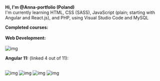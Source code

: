 
<!---
Anna-portfolio/Anna-portfolio is a ✨ special ✨ repository because its `README.md` (this file) appears on your GitHub profile.
You can click the Preview link to take a look at your changes.
--->
<link href="https://cdn.jsdelivr.net/npm/bootstrap@5.0.1/dist/css/bootstrap.min.css" rel="stylesheet" integrity="sha384-+0n0xVW2eSR5OomGNYDnhzAbDsOXxcvSN1TPprVMTNDbiYZCxYbOOl7+AMvyTG2x" crossorigin="anonymous">


<b>Hi, I'm @Anna-portfolio (Poland)</b> </br>I'm currently learning HTML, CSS (SASS), JavaScript (plain; starting with Angular and React.js), and PHP, using Visual Studio Code and MySQL</br>
 
<b>Completed courses:</b></br></br>
<b> Web Development: </b></br></br>
![img](https://api.accredible.com/v1/frontend/credential_website_embed_image/badge/33425836)


<b>Angular 11:</b> (linked 4 out of 11):</br></br>

![img](https://api.accredible.com/v1/frontend/credential_website_embed_image/badge/33508637)
![img](https://api.accredible.com/v1/frontend/credential_website_embed_image/badge/33638780)
![img](https://api.accredible.com/v1/frontend/credential_website_embed_image/badge/33641179)
![img](https://api.accredible.com/v1/frontend/credential_website_embed_image/badge/33644241)

